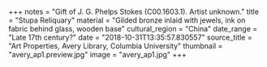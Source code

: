 +++
notes = "Gift of J. G. Phelps Stokes (C00.1603.1). Artist unknown."
title = "Stupa Reliquary"
material = "Gilded bronze inlaid with jewels, ink on fabric behind glass, wooden base"
cultural_region = "China"
date_range = "Late 17th century?"
date = "2018-10-31T13:35:57.830557"
source_title = "Art Properties, Avery Library, Columbia University"
thumbnail = "avery_ap1.preview.jpg"
image = "avery_ap1.jpg"
+++
